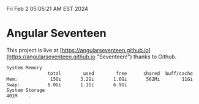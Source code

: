 Fri Feb  2 05:05:21 AM EST 2024

# Angular Seventeen


This project is live at [https://angularseventeen.github.io](https://angularseventeen.github.io "Seventeen!") thanks to Github.

```bash
System Memory
               total        used        free      shared  buff/cache   available
Mem:            15Gi       3.2Gi       1.6Gi       562Mi        11Gi        12Gi
Swap:          8.0Gi       1.1Gi       6.9Gi
System Storage
401M	.
```
